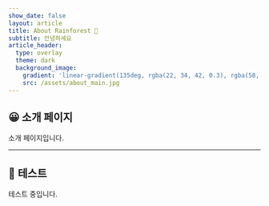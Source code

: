 ```yaml
---
show_date: false
layout: article
title: About Rainforest 🌲
subtitle: 안녕하세요
article_header:
  type: overlay
  theme: dark
  background_image:
    gradient: 'linear-gradient(135deg, rgba(22, 34, 42, 0.3), rgba(58, 96, 115, 0.3))'
    src: /assets/about_main.jpg
---
```


## 😀 소개 페이지

소개 페이지입니다.

---

## 🔧 테스트

테스트 중입니다.